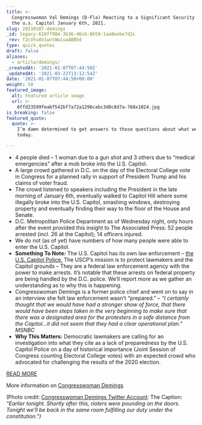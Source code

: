 ```yaml
---
title: >-
  Congresswoman Val Demings (D-Fla) Reacting to a Significant Security Breach at
  the u.s. Capitol January 6th, 2021.
slug: 20210107-demings
_id: legacy-616ff984-3b36-46cb-8659-1aa8eebe7d2c
_rev: f2cVhvAV1wntWw1uaABB5d
type: quick_quotes
draft: false
aliases:
  - article/demings/
_createdAt: '2021-01-07T07:44:50Z'
_updatedAt: '2021-03-22T13:12:54Z'
date: '2021-01-07T07:44:50+00:00'
weight: 50
featured_image:
  alt: Featured article image
  url: >-
    6ffd23599feabf542bf7a72a1296cabc3d0c8d7a-768x1024.jpg
is_breaking: false
featured_quote:
  quote: >-
    I’m damn determined to get answers to those questions about what went wrong
    today.

---
```

* 4 people died – 1 woman due to a gun shot and 3 others due to “medical emergencies” after a mob broke into the U.S. Capitol.
* A large crowd gathered in D.C. on the day of the Electoral College vote in Congress for a planned rally in support of President Trump and his claims of voter fraud.
* The crowd listened to speakers including the President in the late morning of January 6th, eventually walked to Capitol Hill where some illegally broke into the U.S. Capitol, smashing windows, destroying property and eventually finding their way to the floor of the House and Senate.
* D.C. Metropolitan Police Department as of Wednesday night, only hours after the event provided this insight to The Associated Press: 52 people arrested (incl. 26 at the Capitol); 14 officers injured.
* We do not (as of yet) have numbers of how many people were able to enter the U.S. Capitol.
* **Something To Note:** The U.S. Capitol has its own law enforcement – [the U.S. Capitol Police.](https://www.uscp.gov/) The USCP’s mission is to protect lawmakers and the Capitol grounds – They are a federal law enforcement agency with the power to make arrests. It’s notable that these arrests on federal property are being handled by the D.C. police. We’ll report more as we gather an understanding as to why this is happening.
* Congresswoman Demings is a former police chief and went on to say in an interview she felt law enforcement wasn’t “prepared.” – _“I certainly thought that we would have had a stronger show of force, that there would have been steps taken in the very beginning to make sure that there was a designated area for the protesters in a safe distance from the Capitol…it did not seem that they had a clear operational plan.” MSNBC_
* **Why This Matters:** Democratic lawmakers are calling for an investigation into what they cite as a lack of preparedness by the U.S. Capitol Police on a day of historical importance (Joint Session of Congress counting Electoral College votes) with an expected crowd who advocated for challenging the results of the 2020 election.

[READ MORE](https://apnews.com/article/donald-trump-politics-zoe-lofgren-val-demings-36a1c65d6dbc96e4ca4cad88fb7e1c4a)

More information on [Congresswoman Demings](https://demings.house.gov/)

(Photo credit: [Congresswoman Demings Twitter Account](https://twitter.com/RepValDemings/status/1347005650849705985?s=20): The Caption: _“Earlier tonight. Shortly after this, rioters were pounding on the doors. Tonight we’ll be back in the same room fulfilling our duty under the constitution.”)_